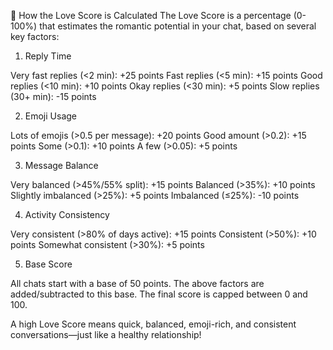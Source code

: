 💖 How the Love Score is Calculated
The Love Score is a percentage (0-100%) that estimates the romantic potential in your chat, based on several key factors:

1. Reply Time

Very fast replies (<2 min): +25 points
Fast replies (<5 min): +15 points
Good replies (<10 min): +10 points
Okay replies (<30 min): +5 points
Slow replies (30+ min): -15 points


2. Emoji Usage

Lots of emojis (>0.5 per message): +20 points
Good amount (>0.2): +15 points
Some (>0.1): +10 points
A few (>0.05): +5 points



3. Message Balance

Very balanced (>45%/55% split): +15 points
Balanced (>35%): +10 points
Slightly imbalanced (>25%): +5 points
Imbalanced (≤25%): -10 points


4. Activity Consistency


Very consistent (>80% of days active): +15 points
Consistent (>50%): +10 points
Somewhat consistent (>30%): +5 points



5. Base Score


All chats start with a base of 50 points.
The above factors are added/subtracted to this base.
The final score is capped between 0 and 100.


A high Love Score means quick, balanced, emoji-rich, and consistent conversations—just like a healthy relationship!